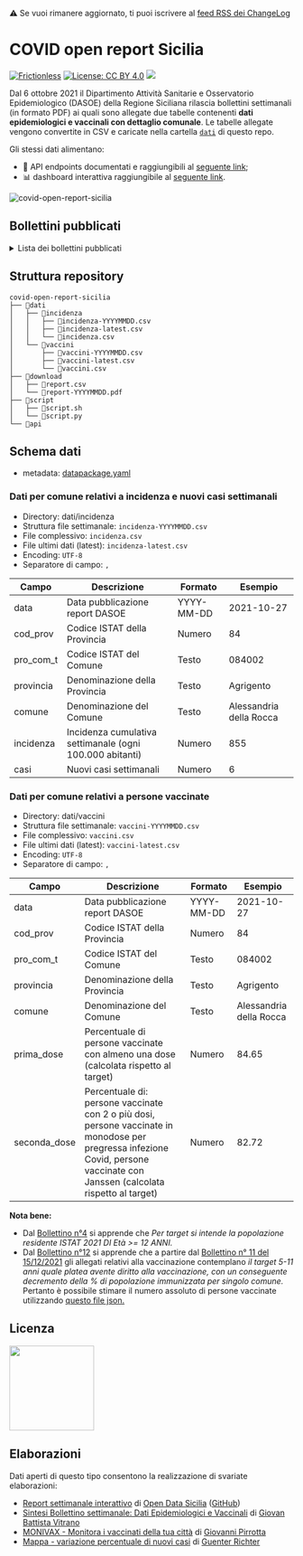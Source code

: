 ⚠️ Se vuoi rimanere aggiornato, ti puoi iscrivere al [feed RSS dei ChangeLog](https://github.com/opendatasicilia/covid-open-report-sicilia/commits/main/CHANGELOG.md.atom)

# COVID open report Sicilia
[![Frictionless](https://github.com/opendatasicilia/covid-open-report-sicilia/actions/workflows/frictionless.yaml/badge.svg)](https://repository.frictionlessdata.io/report?user=opendatasicilia&repo=covid-open-report-sicilia&flow=frictionless) [![License: CC BY 4.0](https://img.shields.io/badge/License-CC%20BY%204.0-lightgrey.svg)](https://creativecommons.org/licenses/by/4.0/) <a href="https://www.datibenecomune.it/"><img src="https://img.shields.io/badge/%F0%9F%99%8F-%23datiBeneComune-%23cc3232"/></a>

Dal 6 ottobre 2021 il Dipartimento Attività Sanitarie e Osservatorio Epidemiologico (DASOE) della Regione Siciliana rilascia bollettini settimanali (in formato PDF) ai quali sono allegate due tabelle contenenti **dati epidemiologici e vaccinali con dettaglio comunale**. Le tabelle allegate vengono convertite in CSV e caricate nella cartella [`dati`](https://github.com/opendatasicilia/covid-open-report-sicilia/tree/main/dati) di questo repo.

Gli stessi dati alimentano:
- 📍 API endpoints documentati e raggiungibili al [seguente link](https://covid-open-report-sicilia.herokuapp.com/);
- 📊 dashboard interattiva raggiungibile al [seguente link](https://report-dasoe.opendatasicilia.it/).

![covid-open-report-sicilia](https://user-images.githubusercontent.com/77018886/143773850-a0f79d60-77e3-4a8c-bb82-5553c85c0bcf.png)

## Bollettini pubblicati
<details>
<summary>Lista dei bollettini pubblicati</summary>
<br/>
<ul>
<li><a href="https://www.regione.sicilia.it/sites/default/files/2021-10/Report%20Completo%2006%20Ottobre%202021.pdf">Report 06 Ottobre 2021.pdf</a></li>
<li><a href="https://www.regione.sicilia.it/sites/default/files/2021-10/Report%20Completo%2013%20Ottobre%202021.pdf">Report 13 Ottobre 2021.pdf</a></li>
<li><a href="https://www.regione.sicilia.it/sites/default/files/2021-10/Report%20Completo%2020%20Ottobre%202021.pdf">Report 20 Ottobre 2021.pdf</a></li>
<li><a href="https://www.regione.sicilia.it/sites/default/files/2021-10/Report%20Completo%2027%20Ottobre%202021.pdf">Report 27 Ottobre 2021.pdf</a></li>
<li><a href="https://www.regione.sicilia.it/sites/default/files/2021-11/Bollettino%20n%C3%82%C2%B0%205%20del%204%20novembre.pdf">Report 04 Novembre 2021.pdf</a></li>
<li><a href="https://www.regione.sicilia.it/sites/default/files/2021-11/Bollettino%20settimanale%20n%C2%B06%20del%2010%20novembre%202021.pdf">Report 10 Novembre 2021.pdf</a></li>
<li><a href="https://www.regione.sicilia.it/sites/default/files/2021-11/Bollettino%20Dasoe%207%20del%2017%20Novembre%202021.pdf">Report 17 Novembre 2021.pdf</a></li>
<li><a href="https://www.regione.sicilia.it/sites/default/files/2021-11/Bollettino%20n.8%20del%2024%20novembre%202021.pdf">Report 24 Novembre 2021.pdf</a></li>
<li><a href="https://www.regione.sicilia.it/sites/default/files/2021-12/Bollettino%20settimanale%201%20dicembre%20%282%29.pdf">Report 01 Dicembre 2021.pdf</a></li>
<li><a href="https://www.regione.sicilia.it/sites/default/files/2021-12/Bollettino%2008%20Dicembre%202021.pdf">Report 08 Dicembre 2021.pdf</a></li>
<li><a href="https://www.regione.sicilia.it/sites/default/files/2021-12/Bollettino%20Dasoe%20n.11%20del%2015%20Dicembre%202021.pdf">Report 15 Dicembre 2021.pdf</a></li>
<li><a href="https://www.regione.sicilia.it/sites/default/files/2021-12/Bollettino%20Dasoe%2012%20del%2022%20Dicembre%202021.pdf">Report 22 Dicembre 2021.pdf</a></li>
<li><a href="https://www.regione.sicilia.it/sites/default/files/2021-12/Bollettino%20Dasoe%2013%20del%2029%20dicembre%202021.pdf">Report 29 Dicembre 2021.pdf</a></li>
<li><a href="https://www.regione.sicilia.it/sites/default/files/2022-01/bollettino%2014%20finale.pdf">Report 06 Gennaio 2022.pdf</a></li>
<li><a href="https://www.regione.sicilia.it/sites/default/files/2022-01/Bollettino%2012%20gennaio%202022.pdf">Report 12 Gennaio 2022.pdf</a></li>
<li><a href="https://www.regione.sicilia.it/sites/default/files/2022-01/Bollettino%2016%20del%2019%20Gennaio%202022.pdf">Report 19 Gennaio 2022.pdf</a></li>
<li><a href="https://www.regione.sicilia.it/sites/default/files/2022-01/Bollettino%2017%20del%2026%20Gennaio%202022.pdf">Report 26 Gennaio 2022.pdf</a></li>
<li><a href="https://www.regione.sicilia.it/sites/default/files/2022-02/Bollettino%2018%20del%2002%20Febbraio%202022.pdf">Report 02 Febbraio 2022.pdf</a></li>
<li><a href="https://www.regione.sicilia.it/sites/default/files/2022-02/Bollettino%2019%20del%2009%20Febbraio%202022.pdf">Report 09 Febbraio 2022.pdf</a></li>
<li><a href="https://www.regione.sicilia.it/sites/default/files/2022-02/Bollettino%2020%20del%2016%20Febbraio%202022.pdf">Report 16 Febbraio 2022.pdf</a></li>
<li><a href="https://www.regione.sicilia.it/sites/default/files/2022-02/Bollettino%2021%20del%2023%20Febbraio%202022.pdf">Report 23 Febbraio 2022.pdf</a></li>
<li><a href="https://www.regione.sicilia.it/sites/default/files/2022-03/Bollettino%2023%20del%2009%20Marzo%202022.pdf">Report 09 Marzo 2022.pdf</a></li>
<li><a href="https://www.regione.sicilia.it/sites/default/files/2022-03/Bollettino%2024%20del%2016%20Marzo%202022.pdf">Report 16 Marzo 2022.pdf</a></li>
<li><a href="https://www.regione.sicilia.it/sites/default/files/2022-03/Bollettino%2025%20del%2023%20Marzo%202022.pdf">Report 23 Marzo 2022.pdf</a></li>
</ul>
</details>

## Struttura repository
```
covid-open-report-sicilia
├── 📂dati
│   ├── 📂incidenza
│   │   ├── 📄incidenza-YYYYMMDD.csv
│   │   ├── 📄incidenza-latest.csv
│   │   └── 📄incidenza.csv
│   └── 📂vaccini
│       ├── 📄vaccini-YYYYMMDD.csv
│       ├── 📄vaccini-latest.csv
│       └── 📄vaccini.csv
├── 📂download
│   ├── 📄report.csv
│   └── 📄report-YYYYMMDD.pdf
├── 📂script
│   ├── 📄script.sh
│   └── 📄script.py
└── 📂api
```

## Schema dati
- metadata: [datapackage.yaml](https://github.com/opendatasicilia/covid-open-report-sicilia/blob/main/datapackage.yaml)
### Dati per comune relativi a incidenza e nuovi casi settimanali

- Directory:  dati/incidenza<br>
- Struttura file settimanale: `incidenza-YYYYMMDD.csv`<br>
- File complessivo: `incidenza.csv`<br>
- File ultimi dati (latest): `incidenza-latest.csv`
- Encoding: `UTF-8`
- Separatore di campo: `,`

Campo | Descrizione | Formato | Esempio
-- | -- | -- | --
data | Data pubblicazione report DASOE | YYYY-MM-DD | 2021-10-27
cod_prov | Codice ISTAT della Provincia | Numero | 84
pro_com_t | Codice ISTAT del Comune | Testo | 084002
provincia | Denominazione della Provincia | Testo | Agrigento
comune | Denominazione del Comune | Testo | Alessandria della Rocca
incidenza | Incidenza cumulativa settimanale (ogni 100.000 abitanti) | Numero | 855
casi | Nuovi casi settimanali | Numero | 6

### Dati per comune relativi a persone vaccinate

- Directory:  dati/vaccini<br>
- Struttura file settimanale: `vaccini-YYYYMMDD.csv`<br>
- File complessivo: `vaccini.csv`<br>
- File ultimi dati (latest): `vaccini-latest.csv`
- Encoding: `UTF-8`
- Separatore di campo: `,`

Campo | Descrizione | Formato | Esempio
-- | -- | -- | --
data | Data pubblicazione report DASOE | YYYY-MM-DD | 2021-10-27
cod_prov | Codice ISTAT della Provincia | Numero | 84
pro_com_t | Codice ISTAT del Comune | Testo | 084002
provincia | Denominazione della Provincia | Testo | Agrigento
comune | Denominazione del Comune | Testo | Alessandria della Rocca
prima_dose | Percentuale di persone vaccinate con almeno una dose (calcolata rispetto al target) | Numero | 84.65
seconda_dose | Percentuale di: persone vaccinate con 2 o più dosi, persone vaccinate in monodose per pregressa infezione Covid, persone vaccinate con Janssen (calcolata rispetto al target) | Numero | 82.72

**Nota bene:**
- Dal [Bollettino n°4](https://www.regione.sicilia.it/sites/default/files/2021-11/Bollettino%20n%C3%82%C2%B0%205%20del%204%20novembre.pdf) si apprende che _Per target si intende la popolazione residente ISTAT 2021 DI Età >= 12 ANNI._
- Dal [Bollettino n°12](https://www.regione.sicilia.it/sites/default/files/2021-12/Bollettino%20Dasoe%2012%20del%2022%20Dicembre%202021.pdf) si apprende che a partire dal [Bollettino n° 11 del 15/12/2021](https://www.regione.sicilia.it/sites/default/files/2021-12/Bollettino%20Dasoe%20n.11%20del%2015%20Dicembre%202021.pdf) gli allegati relativi alla vaccinazione contemplano _il target 5-11 anni quale platea avente diritto alla vaccinazione, con un conseguente decremento della % di popolazione immunizzata per singolo comune._ Pertanto è possibile stimare il numero assoluto di persone vaccinate utilizzando [questo file json.](https://raw.githubusercontent.com/opendatasicilia/cors-dashboard/main/src/data/targets.json)

## Licenza
<a href="https://creativecommons.org/licenses/by/4.0/"><img src="https://upload.wikimedia.org/wikipedia/commons/thumb/1/16/CC-BY_icon.svg/640px-CC-BY_icon.svg.png" width="150"/></a>

## Elaborazioni
Dati aperti di questo tipo consentono la realizzazione di svariate elaborazioni:
- [Report settimanale interattivo](https://report-dasoe.opendatasicilia.it/) di [Open Data Sicilia](https://opendatasicilia.it) ([GitHub](https://github.com/opendatasicilia/cors-dashboard))
- [Sintesi Bollettino settimanale: Dati Epidemiologici e Vaccinali](https://opendatasicilia.github.io/OpenDataSicilia-per-il-Coronavirus/vaccini/report_sintesi/) di [Giovan Battista Vitrano](https://twitter.com/gbvitrano)
- [MONIVAX - Monitora i vaccinati della tua città](https://github.com/opendatasicilia/monivax) di [Giovanni Pirrotta](https://twitter.com/gpirrotta)
- [Mappa - variazione percentuale di nuovi casi](https://gjrichter.github.io/viz/COVID-19/gallery/ODS%20-%20Report/) di [Guenter Richter](https://twitter.com/grichter?s=09)
